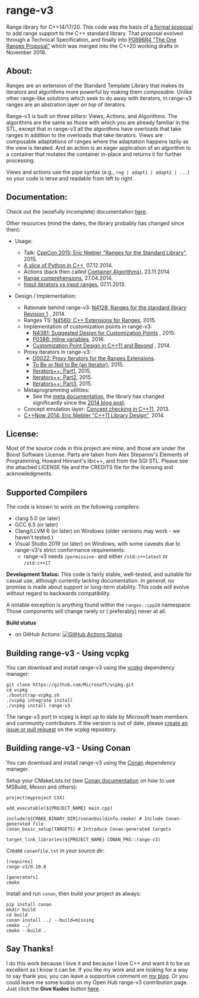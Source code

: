 range-v3
========

Range library for C++14/17/20. This code was the basis
of [a formal proposal](https://ericniebler.github.io/std/wg21/D4128.html) to add range support to the C++ standard
library. That proposal evolved through a Technical Specification, and finally
into [P0896R4 "The One Ranges Proposal"](https://wg21.link/p0896r4) which was merged into the C++20 working drafts in
November 2018.

About:
------

Ranges are an extension of the Standard Template Library that makes its iterators and algorithms more powerful by making
them _composable_. Unlike other range-like solutions which seek to do away with iterators, in range-v3 ranges are an
abstration layer _on top_ of iterators.

Range-v3 is built on three pillars: Views, Actions, and Algorithms. The algorithms are the same as those with which you
are already familiar in the STL, except that in range-v3 all the algorithms have overloads that take ranges in addition
to the overloads that take iterators. Views are composable adaptations of ranges where the adaptation happens lazily as
the view is iterated. And an action is an eager application of an algorithm to a container that mutates the container
in-place and returns it for further processing.

Views and actions use the pipe syntax (e.g., `rng | adapt1 | adapt2 | ...`) so your code is terse and readable from left
to right.

Documentation:
--------------

Check out the (woefully incomplete) documentation [here](https://ericniebler.github.io/range-v3/).

Other resources (mind the dates, the library probably has changed since then):

- Usage:
    - Talk: [CppCon 2015: Eric Niebler "Ranges for the Standard Library"](https://www.youtube.com/watch?v=mFUXNMfaciE),
        2015.
    - [A slice of Python in C++](http://ericniebler.com/2014/12/07/a-slice-of-python-in-c/), 07.12.2014.
    - Actions (back then called [Container Algorithms](http://ericniebler.com/2014/11/23/container-algorithms/)),
      23.11.2014.
    - [Range comprehensions](http://ericniebler.com/2014/04/27/range-comprehensions/), 27.04.2014.
    - [Input iterators vs input ranges](http://ericniebler.com/2013/11/07/input-iterators-vs-input-ranges/), 07.11.2013.

- Design / Implementation:
    - Rationale behind
      range-v3: [N4128: Ranges for the standard library Revision 1](http://www.open-std.org/jtc1/sc22/wg21/docs/papers/2014/n4128.html)
      , 2014.
    - Ranges TS: [N4560: C++ Extensions for Ranges](http://www.open-std.org/jtc1/sc22/wg21/docs/papers/2015/n4560.pdf),
        2015.
    - Implementation of customization points in range-v3:
        - [N4381: Suggested Design for Customization Points](http://www.open-std.org/jtc1/sc22/wg21/docs/papers/2015/n4381.html)
          , 2015.
        - [P0386: Inline variables](http://www.open-std.org/jtc1/sc22/wg21/docs/papers/2016/p0386r0.pdf), 2016.
        - [Customization Point Design in C++11 and Beyond](http://ericniebler.com/2014/10/21/customization-point-design-in-c11-and-beyond/)
          , 2014.
    - Proxy iterators in range-v3:
        - [D0022: Proxy Iterators for the Ranges Extensions](https://ericniebler.github.io/std/wg21/D0022.html).
        - [To Be or Not to Be (an Iterator)](http://ericniebler.com/2015/01/28/to-be-or-not-to-be-an-iterator/), 2015.
        - [Iterators++: Part1](http://ericniebler.com/2015/02/03/iterators-plus-plus-part-1/), 2015.
        - [Iterators++: Part2](http://ericniebler.com/2015/02/13/iterators-plus-plus-part-2/), 2015.
        - [Iterators++: Part3](http://ericniebler.com/2015/03/03/iterators-plus-plus-part-3/), 2015.
    - Metaprogramming utilities:
        - See the [meta documentation](https://ericniebler.github.io/meta/index.html), the library has changed
          significantly since the [2014 blog post](http://ericniebler.com/2014/11/13/tiny-metaprogramming-library/).
    - Concept emulation layer: [Concept checking in C++11](http://ericniebler.com/2013/11/23/concept-checking-in-c11/),
        2013.
    - [C++Now 2014: Eric Niebler "C++11 Library Design"](https://www.youtube.com/watch?v=zgOF4NrQllo), 2014.

License:
--------

Most of the source code in this project are mine, and those are under the Boost Software License. Parts are taken from
Alex Stepanov's Elements of Programming, Howard Hinnant's libc++, and from the SGI STL. Please see the attached LICENSE
file and the CREDITS file for the licensing and acknowledgments.

Supported Compilers
-------------------

The code is known to work on the following compilers:

- clang 5.0 (or later)
- GCC 6.5 (or later)
- Clang/LLVM 6 (or later) on Windows (older versions may work - we haven't tested.)
- Visual Studio 2019 (or later) on Windows, with some caveats due to range-v3's strict conformance requirements:
    - range-v3 needs `/permissive-` and either `/std:c++latest` or `/std:c++17`

**Development Status:** This code is fairly stable, well-tested, and suitable for casual use, although currently lacking
documentation. _In general_, no promise is made about support or long-term stability. This code *will* evolve without
regard to backwards compatibility.

A notable exception is anything found within the `ranges::cpp20` namespace. Those components will change rarely or (
preferably) never at all.

**Build status**

- on GitHub
  Actions: [![GitHub Actions Status](https://github.com/ericniebler/range-v3/workflows/range-v3%20CI/badge.svg?branch=master)](https://github.com/ericniebler/range-v3/actions)

Building range-v3 - Using vcpkg
-------------------------------

You can download and install range-v3 using the [vcpkg](https://github.com/Microsoft/vcpkg) dependency manager:

    git clone https://github.com/Microsoft/vcpkg.git
    cd vcpkg
    ./bootstrap-vcpkg.sh
    ./vcpkg integrate install
    ./vcpkg install range-v3

The range-v3 port in vcpkg is kept up to date by Microsoft team members and community contributors. If the version is
out of date, please [create an issue or pull request](https://github.com/Microsoft/vcpkg) on the vcpkg repository.

Building range-v3 - Using Conan
-------------------------------

You can download and install range-v3 using the [Conan](https://github.com/conan-io/conan) dependency manager.

Setup your CMakeLists.txt (see [Conan documentation](https://docs.conan.io/en/latest/integrations/build_system.html) on
how to use MSBuild, Meson and others):

```
project(myproject CXX)

add_executable(${PROJECT_NAME} main.cpp)

include(${CMAKE_BINARY_DIR}/conanbuildinfo.cmake) # Include Conan-generated file
conan_basic_setup(TARGETS) # Introduce Conan-generated targets

target_link_libraries(${PROJECT_NAME} CONAN_PKG::range-v3)
```

Create `conanfile.txt` in your source dir:

```
[requires]
range-v3/0.10.0

[generators]
cmake
```

Install and run `conan`, then build your project as always:

```
pip install conan
mkdir build
cd build
conan install ../ --build=missing
cmake ../
cmake --build .
```

Say Thanks!
-----------

I do this work because I love it and because I love C++ and want it to be as excellent as I know it can be. If you like
my work and are looking for a way to say thank you, you can leave a supportive comment
on [my blog](http://ericniebler.com). Or you could leave me some kudos on my Open Hub range-v3 contribution page. Just
click the **Give Kudos** button [here](https://www.openhub.net/p/range-v3/contributors/3053743222308608).
